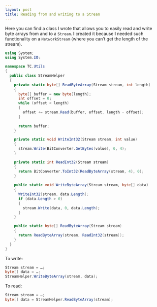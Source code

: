 ```yaml
---
layout: post
title: Reading from and writing to a Stream
---
```


Here you can find a class I wrote that allows you to easily read and write byte arrays from and to a `Stream`. I created it because I needed such functionality on a `NetworkStream` (where you can’t get the length of the stream).

```csharp
using System;
using System.IO;

namespace TC.Utils
{
  public class StreamHelper
  {
    private static byte[] ReadByteArray(Stream stream, int length)
    {
      byte[] buffer = new byte[length];
      int offset = 0;
      while (offset < length)
      {
        offset += stream.Read(buffer, offset, length - offset);
      }
      
      return buffer;
    }

    private static void WriteInt32(Stream stream, int value)
    {
      stream.Write(BitConverter.GetBytes(value), 0, 4);
    }

    private static int ReadInt32(Stream stream)
    {
      return BitConverter.ToInt32(ReadByteArray(stream, 4), 0);
    }
    
    public static void WriteByteArray(Stream stream, byte[] data)
    {
      WriteInt32(stream, data.Length);
      if (data.Length > 0)
      {
        stream.Write(data, 0, data.Length);
      }
    }

    public static byte[] ReadByteArray(Stream stream)
    {
      return ReadByteArray(stream, ReadInt32(stream));
    }
  }
}
```

To write:

```csharp
Stream stream = …;
byte[] data = …;
StreamHelper.WriteByteArray(stream, data);
```

To read:
```csharp
Stream stream = …;
byte[] data = StreamHelper.ReadByteArray(stream);
```